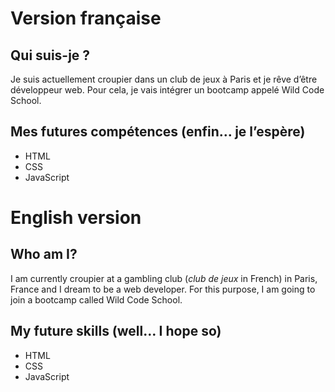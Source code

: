 
# Version française

## Qui suis-je ?

Je suis actuellement croupier dans un club de jeux à Paris et je rêve d’être développeur web. Pour cela, je vais intégrer un bootcamp appelé Wild Code School.

## Mes futures compétences (enfin… je l’espère)

- HTML
- CSS
- JavaScript

# English version

## Who am I?

I am currently croupier at a gambling club (*club de jeux* in French) in Paris, France and I dream to be a web developer. For this purpose, I am going to join a bootcamp called Wild Code School.

## My future skills (well… I hope so)

- HTML
- CSS
- JavaScript
